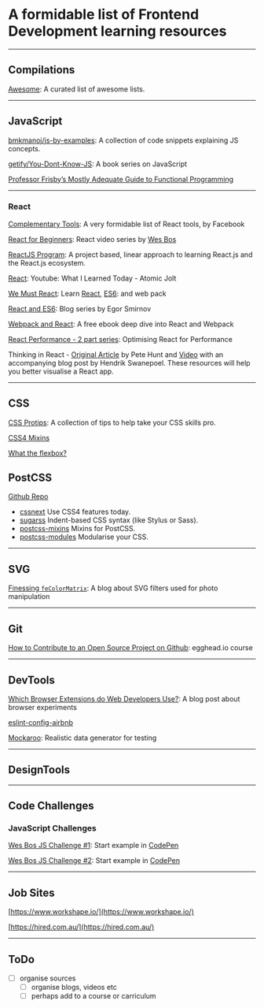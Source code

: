 # A formidable list of Frontend Development learning resources

----

## Compilations

[Awesome](https://github.com/sindresorhus/awesome/): A curated list of awesome lists.

----

## JavaScript

[bmkmanoj/js-by-examples](https://github.com/bmkmanoj/js-by-examples): A collection of code snippets explaining JS concepts.

[getify/You-Dont-Know-JS](https://github.com/getify/You-Dont-Know-JS): A book series on JavaScript

[Professor Frisby’s Mostly Adequate Guide to Functional Programming](https://www.gitbook.com/book/drboolean/mostly-adequate-guide/details)

----

### React

[Complementary Tools](https://github.com/facebook/react/wiki/Complementary-Tools): A very formidable list of React tools, by Facebook

[React for Beginners](https://reactforbeginners.com/): React video series by [Wes Bos](https://twitter.com/wesbos?lang=en)

[ReactJS Program](http://courses.reactjsprogram.com/courses/reactjsfundamentals/lectures/821020): A project based, linear approach to learning React.js and the React.js ecosystem.

[React](https://www.youtube.com/playlist?list=PLUAEXpf1UDMkzPOiNJBrlqsUryn7n2cnK): Youtube: What I Learned Today - Atomic Jolt

[We Must React](http://codestorm.top/we-must-react-ep-01-lets-start-with-webpack-and-babel/): Learn
[React](https://facebook.github.io/react/),
[ES6](http://es6-features.org/): and web pack

[React and ES6](http://egorsmirnov.me/2015/05/22/react-and-es6-part1.html): Blog series by Egor Smirnov

[Webpack and React](http://survivejs.com/webpack_react/introduction/): A free ebook deep dive into React and Webpack

[React Performance - 2 part series](http://jaero.space/blog/react-performance-1): Optimising React for Performance

Thinking in React - [Original Article](https://facebook.github.io/react/docs/thinking-in-react) by Pete Hunt and [Video](http://tagtree.tv/thinking-in-react) with an accompanying blog post by Hendrik Swanepoel. These resources will help you better visualise a React app.

----

## CSS

[CSS Protips](https://github.com/AllThingsSmitty/css-protips): A collection of tips to help take your CSS skills pro.

[CSS4 Mixins](http://tabatkins.github.io/specs/css-apply-rule/)

[What the flexbox?](http://flexbox.io/#/)

## PostCSS

[Github Repo](https://github.com/postcss/gulp-postcss)

- [cssnext](http://cssnext.io/) Use CSS4 features today.
- [sugarss](https://github.com/postcss/sugarss) Indent-based CSS syntax (like Stylus or Sass).
- [postcss-mixins](https://github.com/postcss/postcss-mixins) Mixins for PostCSS.
- [postcss-modules](https://github.com/css-modules/css-modules/) Modularise your CSS.

----

## SVG

[Finessing `feColorMatrix`](http://alistapart.com/article/finessing-fecolormatrix): A blog about SVG filters used for photo manipulation

----

## Git

[How to Contribute to an Open Source Project on Github](https://egghead.io/series/how-to-contribute-to-an-open-source-project-on-github): egghead.io course

----

## DevTools

[Which Browser Extensions do Web Developers Use?](http://blog.reybango.com/2016/01/20/which-browser-extensions-do-web-developers-use/): A blog post about browser experiments

[eslint-config-airbnb](https://github.com/airbnb/javascript/tree/master/packages/eslint-config-airbnb)

[Mockaroo](https://www.mockaroo.com/): Realistic data generator for testing

----

## DesignTools

----

## Code Challenges

### JavaScript Challenges

[Wes Bos JS Challenge #1](https://twitter.com/wesbos/status/694530601286676480?utm_source=newsletter&utm_medium=email&utm_campaign=question): Start example in
[CodePen](http://codepen.io/wesbos/pen/zrLjYq)

[Wes Bos JS Challenge #2](https://twitter.com/wesbos/status/699967550621380608?utm_source=newsletter&utm_medium=email&utm_campaign=question): Start example in [CodePen](http://codepen.io/wesbos/pen/JGVryP)

----

## Job Sites

[https://www.workshape.io/](https://www.workshape.io/)

[https://hired.com.au/](https://hired.com.au/)

----

## ToDo

- [ ] organise sources
  - [ ] organise blogs, videos etc
  - [ ] perhaps add to a course or carriculum
